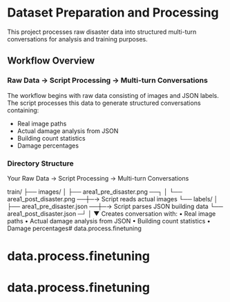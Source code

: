 # Dataset Preparation and Processing

This project processes raw disaster data into structured multi-turn conversations for analysis and training purposes.

## Workflow Overview

### Raw Data → Script Processing → Multi-turn Conversations

The workflow begins with raw data consisting of images and JSON labels. The script processes this data to generate structured conversations containing:

- Real image paths
- Actual damage analysis from JSON
- Building count statistics
- Damage percentages

### Directory Structure
Your Raw Data → Script Processing → Multi-turn Conversations

train/
├── images/
│   ├── area1_pre_disaster.png  ──┐
│   └── area1_post_disaster.png ──┼─→ Script reads actual images
└── labels/                       │
    ├── area1_pre_disaster.json ──┼─→ Script parses JSON building data
    └── area1_post_disaster.json ─┘
                                   │
                                   ▼
                    Creates conversation with:
                    • Real image paths
                    • Actual damage analysis from JSON
                    • Building count statistics
                    • Damage percentages# data.process.finetuning
# data.process.finetuning
# data.process.finetuning
